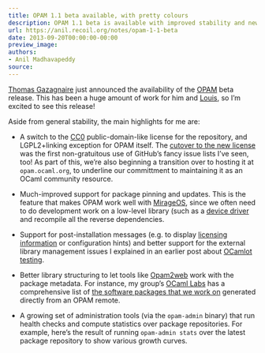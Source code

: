 ```yaml
---
title: OPAM 1.1 beta available, with pretty colours
description: OPAM 1.1 beta is available with improved stability and new features.
url: https://anil.recoil.org/notes/opam-1-1-beta
date: 2013-09-20T00:00:00-00:00
preview_image:
authors:
- Anil Madhavapeddy
source:
---
```


<p><a href="https://github.com/samoht" class="contact">Thomas Gazagnaire</a> just announced the availability of the
<a href="http://opam.ocamlpro.com">OPAM</a> beta release. This has been a huge
amount of work for him and <a href="http://louis.gesbert.fr/">Louis</a>, so I’m
excited to see this release!</p>
<p>Aside from general stability, the main
highlights for me are:</p>
<ul>
<li>
<p>A switch to the
<a href="http://creativecommons.org/publicdomain/zero/1.0/">CC0</a>
public-domain-like license for the repository, and LGPL2+linking
exception for OPAM itself. The <a href="https://github.com/OCamlPro/opam-repository/issues/955">cutover to the new
license</a> was
the first non-gratuitous use of GitHub’s fancy issue lists I’ve
seen, too! As part of this, we’re also beginning a transition over
to hosting it at <code>opam.ocaml.org</code>, to underline our committment to
maintaining it as an OCaml community resource.</p>
</li>
<li>
<p>Much-improved support for package pinning and updates. This is the
feature that makes OPAM work well with
<a href="http://openmirage.org">MirageOS</a>, since we often need to do
development work on a low-level library (such as a <a href="https://github.com/mirage/ocaml-xen-block-driver">device
driver</a> and
recompile all the reverse dependencies.</p>
</li>
<li>
<p>Support for post-installation messages (e.g. to display <a href="https://github.com/OCamlPro/opam-repository/pull/1100">licensing
information</a>
or configuration hints) and better support for the external library
management issues I explained in an earlier post about <a href="https://anil.recoil.org/2013/09/09/ocamlot-autotriaging.html">OCamlot
testing</a>.</p>
</li>
<li>
<p>Better library structuring to let tools like
<a href="http://github.com/OCamlPro/opam2web">Opam2web</a> work with the
package metadata. For instance, my group’s <a href="http://ocaml.io">OCaml
Labs</a> has a comprehensive list of <a href="http://www.cl.cam.ac.uk/projects/ocamllabs/pkg/index.html">the software
packages that we work
on</a>
generated directly from an OPAM remote.</p>
</li>
<li>
<p>A growing set of administration tools (via the <code>opam-admin</code> binary)
that run health checks and compute statistics over package
repositories. For example, here’s the result of running
<code>opam-admin stats</code> over the latest package repository to show
various growth curves.</p>
</li>
</ul>

